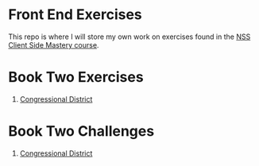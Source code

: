 # Front End Exercises

This repo is where I will store my own work on exercises found in the [NSS Client Side Mastery course](https://github.com/nashville-software-school/client-side-mastery).

# Book Two Exercises
1. [Congressional District](https://github.com/nashville-software-school/client-side-mastery/blob/master/book-2-the-novice/chapters/HTML_COMPONENTS.md)
<!-- Chicken Monkey
Take a Number -->

# Book Two Challenges
1. [Congressional District](https://github.com/nashville-software-school/client-side-mastery/blob/master/book-2-the-novice/chapters/HTML_COMPONENTS.md)
